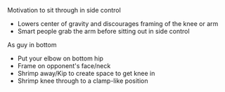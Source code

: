 Motivation to sit through in side control
- Lowers center of gravity and discourages framing of the knee or arm
- Smart people grab the arm before sitting out in side control

As guy in bottom
- Put your elbow on bottom hip
- Frame on opponent's face/neck
- Shrimp away/Kip to create space to get knee in
- Shrimp knee through to a clamp-like position